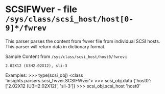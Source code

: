 SCSIFWver - file ``/sys/class/scsi_host/host[0-9]*/fwrev``
==========================================================

This parser parses the content from fwver file from individual
SCSI hosts. This parser will return data in dictionary format.

Sample Content from ``/sys/class/scsi_host/host0/fwrev``::

    2.02X12 (U3H2.02X12), sli-3


Examples:
    >>> type(scsi_obj)
    <class 'insights.parsers.scsi_fwver.SCSIFWver'>
    >>> scsi_obj.data
    {'host0': ['2.02X12 (U3H2.02X12)', 'sli-3']}
    >>> scsi_obj.scsi_host
    'host0'